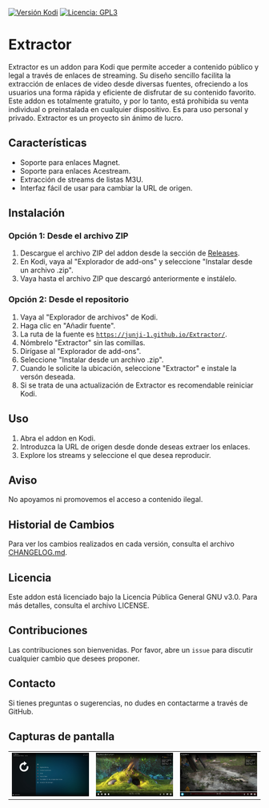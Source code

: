 [![Versión Kodi](https://img.shields.io/badge/kodi%20versions-20--21-blue)](https://kodi.tv/)
[![Licencia: GPL3](https://img.shields.io/badge/License-GPL3-amarillo.svg)](https://opensource.org/licenses/GPL-3.0)

# Extractor

Extractor es un addon para Kodi que permite acceder a contenido público y legal a través de enlaces de streaming. Su diseño sencillo facilita la extracción de enlaces de video desde diversas fuentes, ofreciendo a los usuarios una forma rápida y eficiente de disfrutar de su contenido favorito. Este addon es totalmente gratuito, y por lo tanto, está prohibida su venta individual o preinstalada en cualquier dispositivo. Es para uso personal y privado. Extractor es un proyecto sin ánimo de lucro.

## Características

- Soporte para enlaces Magnet.
- Soporte para enlaces Acestream.
- Extracción de streams de listas M3U.
- Interfaz fácil de usar para cambiar la URL de origen.

## Instalación

### Opción 1: Desde el archivo ZIP

1. Descargue el archivo ZIP del addon desde la sección de [Releases](docs/).
2. En Kodi, vaya al "Explorador de add-ons" y seleccione "Instalar desde un archivo .zip".
3. Vaya hasta el archivo ZIP que descargó anteriormente e instálelo.

### Opción 2: Desde el repositorio

1. Vaya al "Explorador de archivos" de Kodi.
2. Haga clic en "Añadir fuente".
3. La ruta de la fuente es <code class="code-highlight">https://junji-1.github.io/Extractor/</code>.
4. Nómbrelo "Extractor" sin las comillas.
5. Dirígase al "Explorador de add-ons".
6. Seleccione "Instalar desde un archivo .zip".
7. Cuando le solicite la ubicación, seleccione "Extractor" e instale la versón deseada.
8. Si se trata de una actualización de Extractor es recomendable reiniciar Kodi.

## Uso

1. Abra el addon en Kodi.
2. Introduzca la URL de origen desde donde deseas extraer los enlaces.
3. Explore los streams y seleccione el que desea reproducir.

## Aviso

No apoyamos ni promovemos el acceso a contenido ilegal.

## Historial de Cambios

Para ver los cambios realizados en cada versión, consulta el archivo [CHANGELOG.md](docs/CHANGELOG.md).


## Licencia

Este addon está licenciado bajo la Licencia Pública General GNU v3.0. Para más detalles, consulta el archivo LICENSE.

## Contribuciones

Las contribuciones son bienvenidas. Por favor, abre un `issue` para discutir cualquier cambio que desees proponer.

## Contacto

Si tienes preguntas o sugerencias, no dudes en contactarme a través de GitHub.

## Capturas de pantalla

<table>
  <tr>
    <td><img src="plugin.video.Extractor/resources/media/Captura1.jpg" width=270></td>
    <td><img src="plugin.video.Extractor/resources/media/Captura2.jpg" width=270></td>
    <td><img src="plugin.video.Extractor/resources/media/Captura3.jpg" width=270></td>
  </tr>
</table>
